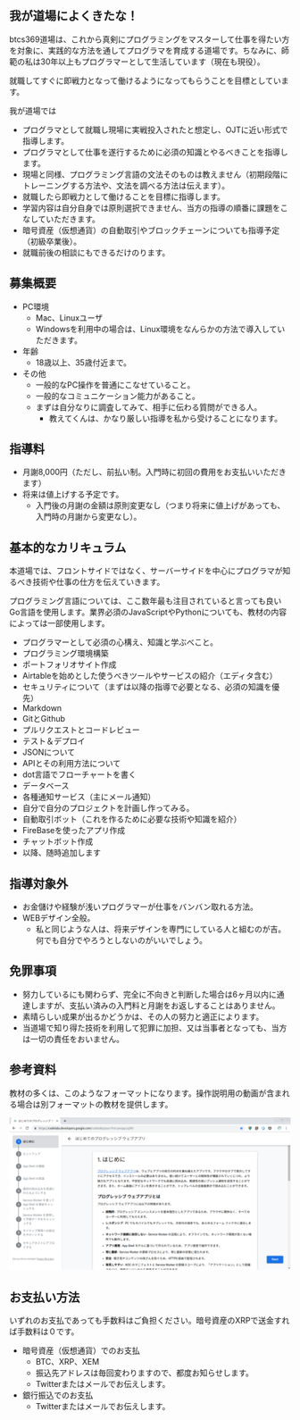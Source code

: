 ## 我が道場によくきたな！

btcs369道場は、これから真剣にプログラミングをマスターして仕事を得たい方を対象に、実践的な方法を通してプログラマを育成する道場です。ちなみに、師範の私は30年以上もプログラマーとして生活しています（現在も現役）。

就職してすぐに即戦力となって働けるようになってもらうことを目標としています。

我が道場では

- プログラマとして就職し現場に実戦投入されたと想定し、OJTに近い形式で指導します。
- プログラマとして仕事を遂行するために必須の知識とやるべきことを指導します。
- 現場と同様、プログラミング言語の文法そのものは教えません（初期段階にトレーニングする方法や、文法を調べる方法は伝えます）。
- 就職したら即戦力として働けることを目標に指導します。
- 学習内容は自分自身では原則選択できません、当方の指導の順番に課題をこなしていただきます。
- 暗号資産（仮想通貨）の自動取引やブロックチェーンについても指導予定（初級卒業後）。
- 就職前後の相談にもできるだけのります。

## 募集概要

- PC環境
  - Mac、Linuxユーザ
  - Windowsを利用中の場合は、Linux環境をなんらかの方法で導入していただきます。
- 年齢
  - 18歳以上、35歳付近まで。
- その他
  - 一般的なPC操作を普通にこなせていること。
  - 一般的なコミュニケーション能力があること。
  - まずは自分なりに調査してみて、相手に伝わる質問ができる人。
    - 教えてくんは、かなり厳しい指導を私から受けることになります。

## 指導料

- 月謝8,000円（ただし、前払い制。入門時に初回の費用をお支払いいただきます）
- 将来は値上げする予定です。
  - 入門後の月謝の金額は原則変更なし（つまり将来に値上げがあっても、入門時の月謝から変更なし）。

## 基本的なカリキュラム

本道場では、フロントサイドではなく、サーバーサイドを中心にプログラマが知るべき技術や仕事の仕方を伝えていきます。

プログラミング言語については、ここ数年最も注目されていると言っても良いGo言語を使用します。業界必須のJavaScriptやPythonについても、教材の内容によっては一部使用します。

- プログラマーとして必須の心構え、知識と学ぶべこと。
- プログラミング環境構築
- ポートフォリオサイト作成
- Airtableを始めとした使うべきツールやサービスの紹介（エディタ含む）
- セキュリティについて（まずは以降の指導で必要となる、必須の知識を優先）
- Markdown
- GitとGithub
- プルリクエストとコードレビュー
- テスト＆デプロイ
- JSONについて
- APIとその利用方法について
- dot言語でフローチャートを書く
- データベース
- 各種通知サービス（主にメール通知）
- 自分で自分のプロジェクトを計画し作ってみる。
- 自動取引ボット（これを作るために必要な技術や知識を紹介）
- FireBaseを使ったアプリ作成
- チャットボット作成
- 以降、随時追加します

## 指導対象外
- お金儲けや経験が浅いプログラマーが仕事をバンバン取れる方法。
- WEBデザイン全般。
  - 私と同じような人は、将来デザインを専門にしている人と組むのが吉。何でも自分でやろうとしないのがいいでしょう。

## 免罪事項
- 努力しているにも関わらず、完全に不向きと判断した場合は6ヶ月以内に通達しますが、支払い済みの入門料と月謝をお返しすることはありません。
- 素晴らしい成果が出るかどうかは、その人の努力と適正によります。
- 当道場で知り得た技術を利用して犯罪に加担、又は当事者となっても、当方は一切の責任をおいません。

## 参考資料

教材の多くは、このようなフォーマットになります。操作説明用の動画が含まれる場合は別フォーマットの教材を提供します。

![material](./images/material-example.png)

## お支払い方法

いずれのお支払であっても手数料はご負担ください。暗号資産のXRPで送金すれば手数料は０です。

- 暗号資産（仮想通貨）でのお支払
  - BTC、XRP、XEM
  - 振込先アドレスは毎回変わりますので、都度お知らせします。
  - Twitterまたはメールでお伝えします。
- 銀行振込でのお支払
  - Twitterまたはメールでお伝えします。
